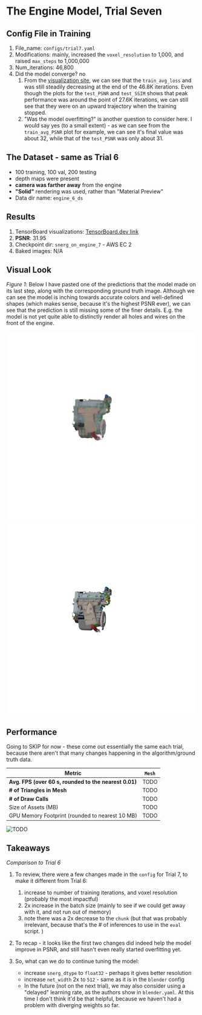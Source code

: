 # The Engine Model, Trial Seven

## Config File in Training
1. File_name: `configs/trial7.yaml`
2. Modifications: mainly, increased the `voxel_resolution` to 1,000, and raised `max_steps` to 1,000,000
3. Num_iterations: 46,800
4. Did the model converge? no
    1. From the [visualization site](https://tensorboard.dev/experiment/Xvd1EzikRpeG5Ek8ydCbUA/), we can see that the `train_avg_loss` and was still steadily decreasing at the end of the 46.8K iterations. Even though the plots for the `test_PSNR` and `test_SSIM` shows that peak performance was around the point of 27.6K iterations, we can still see that they were on an upward trajectory when the training stopped.
    2. "Was the model overfitting?" is another question to consider here. I would say yes (to a small extent) - as we can see from the `train_avg_PSNR` plot for example, we can see it's final value was about 32, while that of the `test_PSNR` was only about 31.

## The Dataset - same as Trial 6
- 100 training, 100 val, 200 testing
- depth maps were present 
- **camera was farther away** from the engine
- **"Solid"** rendering was used, rather than "Material Preview"
- Data dir name: `engine_6_ds`

## Results
1. TensorBoard visualizations: [TensorBoard.dev link](https://tensorboard.dev/experiment/Xvd1EzikRpeG5Ek8ydCbUA/)
2. **PSNR**: 31.95
3. Checkpoint dir: `snerg_on_engine_7` - AWS EC 2
4. Baked images: N/A

## Visual Look

*Figure 1*: Below I have pasted one of the predictions that the model made on its last step, along with the corresponding ground truth image. Although we can see the model is inching towards accurate colors and well-defined shapes (which makes sense, because it's the highest PSNR ever), we can see that the prediction is still missing some of the finer details. E.g. the model is not yet quite able to distinctly render all holes and wires on the front of the engine.

![Trial 7 prediction image, for the front of the engine](trial7_front.png)
![Trial 7 - test dataset image, for the front of the engine](trial7_front_truth.png)

## Performance 
Going to SKIP for now - these come out essentially the same each trial, because there aren't that many changes happening in the algorithm/ground truth data. 

| Metric               |  `Mesh` |
|----------------------|--------|
| **Avg. FPS (over 60 s, rounded to the nearest 0.01)**| TODO  |
| **# of Triangles in Mesh** | TODO |
| **# of Draw Calls** | TODO |
| Size of Assets (MB)     | TODO   |
| GPU Memory Footprint (rounded to nearest 10 MB) |   TODO    |

![TODO](TODO.png)

## Takeaways

*Comparison to Trial 6*

1. To review, there were a few changes made in the `config` for Trial 7, to make it different from Trial 6:
    1. increase to number of training iterations, and voxel resolution (probably the most impactful)
    2. 2x increase in the batch size (mainly to see if we could get away with it, and not run out of memory)
    3. note there was a 2x decrease to the `chunk` (but that was probably irrelevant, because that's the # of inferences to use in the `eval` script. )

2. To recap - it looks like the first two changes did indeed help the model improve in PSNR, and still hasn't even really started overfitting yet. 

3. So, what can we do to continue tuning the model:
    - increase `snerg_dtype` to `float32` - perhaps it gives better resolution
    - increase `net_width` 2x to `512` - same as it is in the `blender` config
    - In the future (not on the next trial), we may also consider using a "delayed" learning rate, as the authors show in `blender.yaml`. At this time I don't think it'd be that helpful, because we haven't had a problem with diverging weights so far.